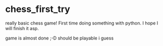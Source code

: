 # chess_first_try
really basic chess game!
First time doing something with python. I hope I will finish it asp.

game is almost done ;-D
should be playable i guess

